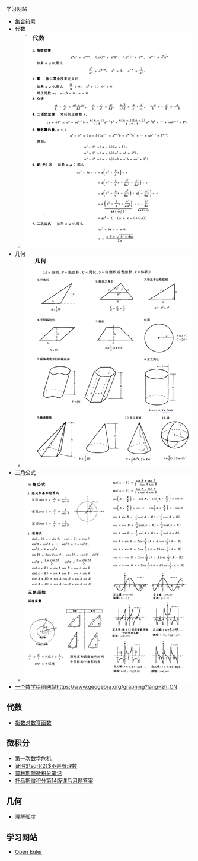 
学习网站

- [集合符号](https://www.shuxuele.com/sets/symbols.html)
- 代数
  - ![](pic/代数.PNG)
- 几何
  - ![](pic/几何.PNG)
- 三角公式
  - ![](pic/弧度.PNG)
- [一个数学绘图网站]()https://www.geogebra.org/graphing?lang=zh_CN

## 代数
- [指数对数幂函数](https://zhuanlan.zhihu.com/p/91875580)

## 微积分
- [第一次数学危机](https://zhuanlan.zhihu.com/p/368346185)
- [证明$\sqrt{2}$不是有理数](https://zh.m.wikipedia.org/zh-cn/%E7%84%A1%E7%90%86%E6%95%B8)
- [普林斯顿微积分笔记](https://zhuanlan.zhihu.com/p/31199228)
- [托马斯微积分第14版课后习题答案](https://www.studocu.com/row/document/istanbul-teknik-universitesi/mathematics/thomas-calculus-14th-edition-hass-solutions-manual/23466012)

## 几何
- [理解弧度](https://www.shuxuele.com/geometry/radians.html)


## 学习网站
- [Open Euler](https://projecteuler.net/about)